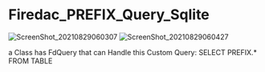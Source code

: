 # Firedac_PREFIX_Query_Sqlite

![ScreenShot_20210829060307](https://user-images.githubusercontent.com/16312458/131238014-5e3500ea-ed9a-4cc2-a811-1075751a17cc.png)
![ScreenShot_20210829060427](https://user-images.githubusercontent.com/16312458/131238022-f9e11320-cd60-46f9-a788-644a83dd4bbf.png)

a Class has FdQuery that can Handle this Custom Query: SELECT PREFIX.* FROM TABLE
